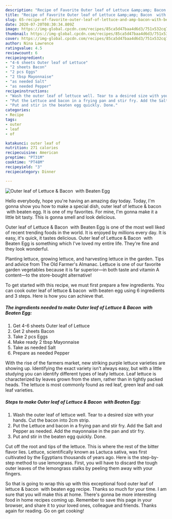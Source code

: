 ```yaml
---
description: "Recipe of Favorite Outer leaf of Lettuce &amp;amp; Bacon  with Beaten Egg"
title: "Recipe of Favorite Outer leaf of Lettuce &amp;amp; Bacon  with Beaten Egg"
slug: 65-recipe-of-favorite-outer-leaf-of-lettuce-and-amp-bacon-with-beaten-egg
date: 2020-07-20T08:30:34.809Z
image: https://img-global.cpcdn.com/recipes/85ca5d47baa4d6d3/751x532cq70/outer-leaf-of-lettuce-bacon-with-beaten-egg-recipe-main-photo.jpg
thumbnail: https://img-global.cpcdn.com/recipes/85ca5d47baa4d6d3/751x532cq70/outer-leaf-of-lettuce-bacon-with-beaten-egg-recipe-main-photo.jpg
cover: https://img-global.cpcdn.com/recipes/85ca5d47baa4d6d3/751x532cq70/outer-leaf-of-lettuce-bacon-with-beaten-egg-recipe-main-photo.jpg
author: Nina Lawrence
ratingvalue: 4.5
reviewcount: 6
recipeingredient:
- "4-6 sheets Outer leaf of Lettuce"
- "2 sheets Bacon"
- "2 pcs Eggs"
- "2 tbsp Mayonnaise"
- "as needed Salt"
- "as needed Pepper"
recipeinstructions:
- "Wash the outer leaf of lettuce well. Tear to a desired size with your hands. Cut the bacon into 2cm strip."
- "Put the Lettuce and bacon in a frying pan and stir fry. Add the Salt and Pepper as needed. Add the mayonnaise in the pan and stir fry."
- "Put and stir in the beaten egg quickly. Done."
categories:
- Recipe
tags:
- outer
- leaf
- of

katakunci: outer leaf of 
nutrition: 271 calories
recipecuisine: American
preptime: "PT31M"
cooktime: "PT48M"
recipeyield: "3"
recipecategory: Dinner

---
```



![Outer leaf of Lettuce &amp; Bacon  with Beaten Egg](https://img-global.cpcdn.com/recipes/85ca5d47baa4d6d3/751x532cq70/outer-leaf-of-lettuce-bacon-with-beaten-egg-recipe-main-photo.jpg)

Hello everybody, hope you're having an amazing day today. Today, I'm gonna show you how to make a special dish, outer leaf of lettuce &amp; bacon  with beaten egg. It is one of my favorites. For mine, I'm gonna make it a little bit tasty. This is gonna smell and look delicious.

Outer leaf of Lettuce &amp; Bacon  with Beaten Egg is one of the most well liked of recent trending foods in the world. It is enjoyed by millions every day. It is easy, it's quick, it tastes delicious. Outer leaf of Lettuce &amp; Bacon  with Beaten Egg is something which I've loved my entire life. They're fine and they look wonderful.

Planting lettuce, growing lettuce, and harvesting lettuce in the garden. Tips and advice from The Old Farmer&#39;s Almanac. Lettuce is one of our favorite garden vegetables because it is far superior—in both taste and vitamin A content—to the store-bought alternative!


To get started with this recipe, we must first prepare a few ingredients. You can cook outer leaf of lettuce &amp; bacon  with beaten egg using 6 ingredients and 3 steps. Here is how you can achieve that.

<!--inarticleads1-->

##### The ingredients needed to make Outer leaf of Lettuce &amp; Bacon  with Beaten Egg:

1. Get 4-6 sheets Outer leaf of Lettuce
1. Get 2 sheets Bacon
1. Take 2 pcs Eggs
1. Make ready 2 tbsp Mayonnaise
1. Take as needed Salt
1. Prepare as needed Pepper


With the rise of the farmers market, new striking purple lettuce varieties are showing up. Identifying the exact variety isn&#39;t always easy, but with a little studying you can identify different types of leafy lettuce. Leaf lettuce is characterized by leaves grown from the stem, rather than in tightly packed heads. The lettuce is most commonly found as red leaf, green leaf and oak leaf varieties. 

<!--inarticleads2-->

##### Steps to make Outer leaf of Lettuce &amp; Bacon  with Beaten Egg:

1. Wash the outer leaf of lettuce well. Tear to a desired size with your hands. Cut the bacon into 2cm strip.
1. Put the Lettuce and bacon in a frying pan and stir fry. Add the Salt and Pepper as needed. Add the mayonnaise in the pan and stir fry.
1. Put and stir in the beaten egg quickly. Done.


Cut off the root and tips of the lettuce. This is where the rest of the bitter flavor lies. Lettuce, scientifically known as Lactuca sativa, was first cultivated by the Egyptians thousands of years ago. Here is the step-by-step method to use lemongrass. First, you will have to discard the tough outer leaves of the lemongrass stalks by peeling them away with your fingers. 

So that is going to wrap this up with this exceptional food outer leaf of lettuce &amp; bacon  with beaten egg recipe. Thanks so much for your time. I am sure that you will make this at home. There's gonna be more interesting food in home recipes coming up. Remember to save this page in your browser, and share it to your loved ones, colleague and friends. Thanks again for reading. Go on get cooking!
